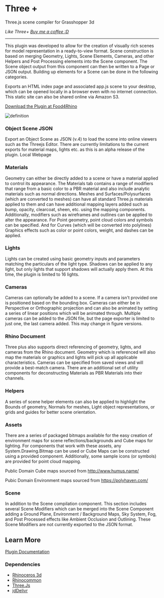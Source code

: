 # Three +
Three.js scene compiler for Grasshopper 3d

_Like Three+ [Buy me a coffee :D](http://www.buymeacoffee.com/davidmans)_

---

This plugin was developed to allow for the creation of visually rich scenes for model representation in a ready-to-view format. Scene construction is based on merging Geometry, Lights, Scene Elements, Cameras, and other Helpers and Post Processing elements into the Scene component. The Scene object output from this component can then be written to a Page or JSON output. Building up elements for a Scene can be done in the following categories.

Exports an HTML index page and associated app.js scene to your desktop, which can be opened locally in a browser even with no internet connection. This static site can also be shared online via Amazon S3.

[Download the Plugin at Food4Rhino](https://www.food4rhino.com/en/app/three)


![definition](https://user-images.githubusercontent.com/25797596/159863476-469e0dad-76a9-4b71-b3b8-c39fe8cf5ac8.png)


### Object Scene JSON

Export an Object Scene as JSON (v.4) to load the scene into online viewers such as the Threejs Editor. There are currently limitations to the current exports for material maps, lights etc. as this is an alpha release of the plugin.
Local Webpage

### Materials

Geometry can either be directly added to a scene or have a material applied to control its appearance. The Materials tab contains a range of modifiers that range from a basic color to a PBR material and also include analytic materials such as normal directions. Meshes and Surfaces/Polysurfaces (which are converted to meshes) can have all standard Three.js materials applied to them and can have additional mapping layers added such as bump, opacity, clearcoat, sheen, etc. using the mapping components. Additionally, modifiers such as wireframes and outlines can be applied to alter the appearance. For Point geometry, point cloud colors and symbols can be specified. And for Curves (which will be converted into polylines) Graphics effects such as color or point colors, weight, and dashes can be applied. 

### Lights

Lights can be created using basic geometry inputs and parameters matching the particulars of the light type. Shadows can be applied to any light, but only lights that support shadows will actually apply them. At this time, the plugin is limited to 16 lights.

### Cameras

Cameras can optionally be added to a scene. If a camera isn't provided one is positioned based on the bounding box. Cameras can either be in Perspective or Orthographic projection and can also be animated by setting a series of linear positions which will be animated through. Multiple cameras can be added to the JSON file, but the page exporter is limited to just one, the last camera added. This may change in figure versions.

### Rhino Document

Three plus also supports direct referencing of geometry, lights, and cameras from the Rhino document. Geometry which is referenced will also map the materials or graphics and lights will pick up all applicable characteristics. Cameras can be specified from saved views and will provide a best-match camera. There are an additional set of utility components for deconstructing Materials as PBR Materials into their channels. 

### Helpers

A series of scene helper elements can also be applied to highlight the Bounds of geometry, Normals for meshes, Light object representations, or grids and guides for better scene orientation.

### Assets

There are a series of packaged bitmaps available for the easy creation of environment maps for scene reflections/backgrounds and Cube maps for lighting. For components that work with these assets, any System.Drawing.Bitmap can be used or Cube Maps can be constructed using a provided component. Additionally, some sample icons (or symbols) are provided for point cloud mapping. 

Public Domain Cube maps sourced from http://www.humus.name/

Pubic Domain Environment maps sourced from https://polyhaven.com/

### Scene

In addition to the Scene compilation component. This section includes several Scene Modifiers which can be merged into the Scene Component adding a Ground Plane, Environment / Background Maps, Sky System, Fog, and Post Processed effects like Ambient Occlusion and Outlining. These Scene Modifiers are not currently exported to the JSON format. 


## Learn More

[Plugin Documentation](https://interopxyz.gitbook.io/three-plus/)

### Dependencies
 - [Rhinoceros 3d](https://www.rhino3d.com/)
 - [Rhinocommon](https://www.nuget.org/packages/RhinoCommon/5.12.50810.13095)
 - [Three.Js](https://threejs.org/)
 - [jdDelivr](https://cdn.jsdelivr.net/npm/three@0.136.0/)
